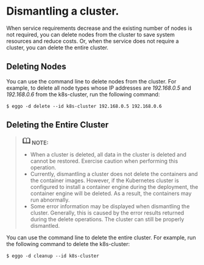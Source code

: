 # Dismantling a cluster.

When service requirements decrease and the existing number of nodes is not required, you can delete nodes from the cluster to save system resources and reduce costs. Or, when the service does not require a cluster, you can delete the entire cluster.

## Deleting Nodes

You can use the command line to delete nodes from the cluster. For example, to delete all node types whose IP addresses are *192.168.0.5* and *192.168.0.6* from the k8s-cluster, run the following command:

```shell
$ eggo -d delete --id k8s-cluster 192.168.0.5 192.168.0.6
```

## Deleting the Entire Cluster

> ![](./public_sys-resources/icon-note.gif)**NOTE:**
>
> - When a cluster is deleted, all data in the cluster is deleted and cannot be restored. Exercise caution when performing this operation.
> - Currently, dismantling a cluster does not delete the containers and the container images. However, if the Kubernetes cluster is configured to install a container engine during the deployment, the container engine will be deleted. As a result, the containers may run abnormally.
> - Some error information may be displayed when dismantling the cluster. Generally, this is caused by the error results returned during the delete operations. The cluster can still be properly dismantled.
>

You can use the command line to delete the entire cluster. For example, run the following command to delete the k8s-cluster:

```shell
$ eggo -d cleanup --id k8s-cluster
```
